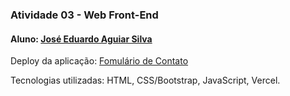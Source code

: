 <!-- Create a title -->
### Atividade 03 - Web Front-End

<!-- Create a subtitle -->
#### Aluno: [José Eduardo Aguiar Silva](https://github.com/EduardoAguiarS)

<!-- Create a content -->
Deploy da aplicação: [Fomulário de Contato](https://atividade03-frontend-toledo.vercel.app/)

Tecnologias utilizadas: HTML, CSS/Bootstrap, JavaScript, Vercel.
